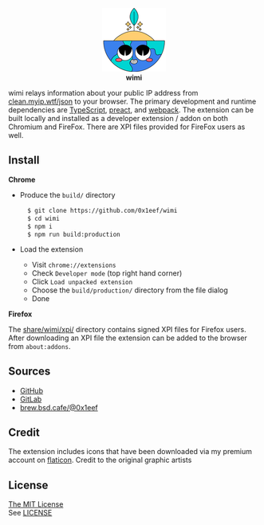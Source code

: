 <p align="center">
<img src="src/images/icon128x128.png"></img>
<br>
<strong>wimi</strong>
</p>

wimi relays information about your public IP address
from
[clean.myip.wtf/json](https://clean.myip.wtf/json)
to your browser. The primary development and runtime
dependencies are
[TypeScript](https://www.typescriptlang.org/),
[preact](https://preactjs.com/),
and
[webpack](https://webpack.js.org/).
The extension can be built locally and installed as a
developer extension / addon on both Chromium and FireFox.
There are XPI files provided for FireFox users as well.

## Install

**Chrome**

* Produce the `build/` directory

        $ git clone https://github.com/0x1eef/wimi
        $ cd wimi
        $ npm i
        $ npm run build:production

* Load the extension
    * Visit `chrome://extensions`
    * Check `Developer mode` (top right hand corner)
    * Click `Load unpacked extension`
    * Choose the `build/production/` directory from the file dialog
    * Done

**Firefox**

The [share/wimi/xpi/](share/wimi/xpi/) directory contains
signed XPI files for Firefox users. After downloading an XPI file
the extension can be added to the browser from `about:addons`.

## Sources

* [GitHub](https://github.com/0x1eef/wimi#readme)
* [GitLab](https://gitlab.com/0x1eef/wimi#about)
* [brew.bsd.cafe/@0x1eef](https://brew.bsd.cafe/0x1eef/wimi)

## Credit

The extension includes icons that have been downloaded
via my premium account on [flaticon](https://www.flaticon.com).
Credit to the original graphic artists

## License

[The MIT License](https://choosealicense.com/licenses/MIT/)
<br>
See [LICENSE](./share/wimi/LICENSE)
